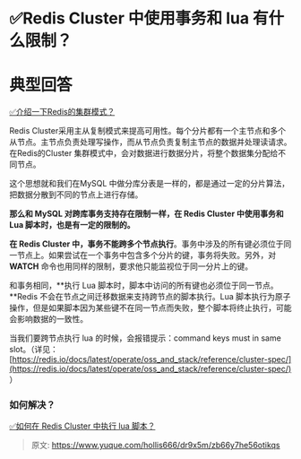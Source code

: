 # ✅Redis Cluster 中使用事务和 lua 有什么限制？


# 典型回答

[✅介绍一下Redis的集群模式？](https://www.yuque.com/hollis666/dr9x5m/namhuv165lorwudw?view=doc_embed)

Redis Cluster采用主从复制模式来提高可用性。每个分片都有一个主节点和多个从节点。主节点负责处理写操作，而从节点负责复制主节点的数据并处理读请求。在Redis的Cluster 集群模式中，会对数据进行数据分片，将整个数据集分配给不同节点。

这个思想就和我们在MySQL 中做分库分表是一样的，都是通过一定的分片算法，把数据分散到不同的节点上进行存储。

**那么和 MySQL 对跨库事务支持存在限制一样，在 Redis Cluster 中使用事务和 Lua 脚本时，也是有一定的限制的。**

**在 Redis Cluster 中，事务不能跨多个节点执行**。事务中涉及的所有键必须位于同一节点上。如果尝试在一个事务中包含多个分片的键，事务将失败。另外，对 **WATCH** 命令也用同样的限制，要求他只能监视位于同一分片上的键。

和事务相同，**执行 Lua 脚本时，脚本中访问的所有键也必须位于同一节点。**Redis 不会在节点之间迁移数据来支持跨节点的脚本执行。Lua 脚本执行为原子操作，但是如果脚本因为某些键不在同一节点而失败，整个脚本将终止执行，可能会影响数据的一致性。

当我们要跨节点执行 lua 的时候，会报错提示：command keys must in same slot。（详见：[https://redis.io/docs/latest/operate/oss_and_stack/reference/cluster-spec/](https://redis.io/docs/latest/operate/oss_and_stack/reference/cluster-spec/) ）


### 如何解决？

[✅如何在 Redis Cluster 中执行 lua 脚本？](https://www.yuque.com/hollis666/dr9x5m/hrbvqgdg21k8znhw?view=doc_embed)


> 原文: <https://www.yuque.com/hollis666/dr9x5m/zb66y7he56otikqs>
